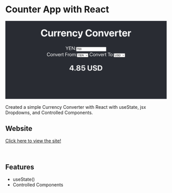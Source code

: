 # Counter App with React

[![screen shot](./public/images/CurrencyConverterPreview.png)](https://currency-converter-ajw.web.app/)

Created a simple Currency Converter with React with useState, jsx Dropdowns, and Controlled Components.

## Website
[Click here to view the site!](https://currency-converter-ajw.web.app/)

<br>

## Features 
* useState()
* Controlled Components